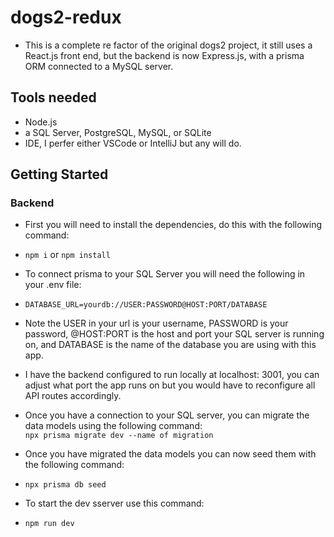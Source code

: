 # dogs2-redux

* This is a complete re factor of the original dogs2 project, it still uses a React.js front end, but the backend is now Express.js, with a prisma ORM connected to a MySQL server.

## Tools needed
* Node.js
* a SQL Server, PostgreSQL, MySQL, or SQLite
* IDE, I perfer either VSCode or IntelliJ but any will do.

## Getting Started

### Backend
* First you will need to install the dependencies, do this with the following command:
* `npm i` or `npm install`
* To connect prisma to your SQL Server you will need the following in your .env file:
* `DATABASE_URL=yourdb://USER:PASSWORD@HOST:PORT/DATABASE`
* Note the USER in your url is your username, PASSWORD is your password, @HOST:PORT is the host and port your SQL server is running on, and DATABASE is the name of the database you are using with this app.
* I have the backend configured to run locally at localhost: 3001, you can adjust what port the app runs on but you would have to reconfigure all API routes accordingly.

* Once you have a connection to your SQL server, you can migrate the data models using the following command:<br />
 `npx prisma migrate dev --name of migration`
* Once you have migrated the data models you can now seed them with the following command:
* `npx prisma db seed `

* To start the dev sserver use this command:
* `npm run dev`
